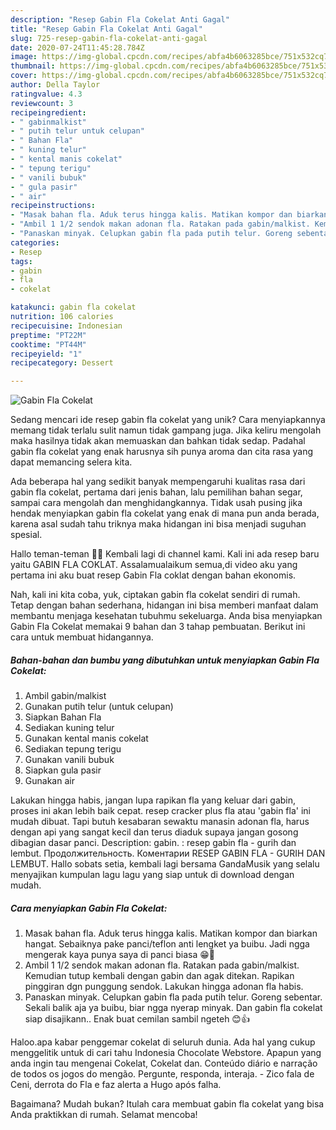 ```yaml
---
description: "Resep Gabin Fla Cokelat Anti Gagal"
title: "Resep Gabin Fla Cokelat Anti Gagal"
slug: 725-resep-gabin-fla-cokelat-anti-gagal
date: 2020-07-24T11:45:28.784Z
image: https://img-global.cpcdn.com/recipes/abfa4b6063285bce/751x532cq70/gabin-fla-cokelat-foto-resep-utama.jpg
thumbnail: https://img-global.cpcdn.com/recipes/abfa4b6063285bce/751x532cq70/gabin-fla-cokelat-foto-resep-utama.jpg
cover: https://img-global.cpcdn.com/recipes/abfa4b6063285bce/751x532cq70/gabin-fla-cokelat-foto-resep-utama.jpg
author: Della Taylor
ratingvalue: 4.3
reviewcount: 3
recipeingredient:
- " gabinmalkist"
- " putih telur untuk celupan"
- " Bahan Fla"
- " kuning telur"
- " kental manis cokelat"
- " tepung terigu"
- " vanili bubuk"
- " gula pasir"
- " air"
recipeinstructions:
- "Masak bahan fla. Aduk terus hingga kalis. Matikan kompor dan biarkan hangat. Sebaiknya pake panci/teflon anti lengket ya buibu. Jadi ngga mengerak kaya punya saya di panci biasa 😁🤣"
- "Ambil 1 1/2 sendok makan adonan fla. Ratakan pada gabin/malkist. Kemudian tutup kembali dengan gabin dan agak ditekan. Rapikan pinggiran dgn punggung sendok. Lakukan hingga adonan fla habis."
- "Panaskan minyak. Celupkan gabin fla pada putih telur. Goreng sebentar. Sekali balik aja ya buibu, biar ngga nyerap minyak. Dan gabin fla cokelat siap disajikann.. Enak buat cemilan sambil ngeteh 😊👍"
categories:
- Resep
tags:
- gabin
- fla
- cokelat

katakunci: gabin fla cokelat 
nutrition: 106 calories
recipecuisine: Indonesian
preptime: "PT22M"
cooktime: "PT44M"
recipeyield: "1"
recipecategory: Dessert

---
```



![Gabin Fla Cokelat](https://img-global.cpcdn.com/recipes/abfa4b6063285bce/751x532cq70/gabin-fla-cokelat-foto-resep-utama.jpg)

Sedang mencari ide resep gabin fla cokelat yang unik? Cara menyiapkannya memang tidak terlalu sulit namun tidak gampang juga. Jika keliru mengolah maka hasilnya tidak akan memuaskan dan bahkan tidak sedap. Padahal gabin fla cokelat yang enak harusnya sih punya aroma dan cita rasa yang dapat memancing selera kita.

Ada beberapa hal yang sedikit banyak mempengaruhi kualitas rasa dari gabin fla cokelat, pertama dari jenis bahan, lalu pemilihan bahan segar, sampai cara mengolah dan menghidangkannya. Tidak usah pusing jika hendak menyiapkan gabin fla cokelat yang enak di mana pun anda berada, karena asal sudah tahu triknya maka hidangan ini bisa menjadi suguhan spesial.

Hallo teman-teman 👋🏻 Kembali lagi di channel kami. Kali ini ada resep baru yaitu GABIN FLA COKLAT. Assalamualaikum semua,di video aku yang pertama ini aku buat resep Gabin Fla coklat dengan bahan ekonomis.


Nah, kali ini kita coba, yuk, ciptakan gabin fla cokelat sendiri di rumah. Tetap dengan bahan sederhana, hidangan ini bisa memberi manfaat dalam membantu menjaga kesehatan tubuhmu sekeluarga. Anda bisa menyiapkan Gabin Fla Cokelat memakai 9 bahan dan 3 tahap pembuatan. Berikut ini cara untuk membuat hidangannya.

<!--inarticleads1-->

##### Bahan-bahan dan bumbu yang dibutuhkan untuk menyiapkan Gabin Fla Cokelat:

1. Ambil  gabin/malkist
1. Gunakan  putih telur (untuk celupan)
1. Siapkan  Bahan Fla
1. Sediakan  kuning telur
1. Gunakan  kental manis cokelat
1. Sediakan  tepung terigu
1. Gunakan  vanili bubuk
1. Siapkan  gula pasir
1. Gunakan  air


Lakukan hingga habis, jangan lupa rapikan fla yang keluar dari gabin, proses ini akan lebih baik cepat. resep cracker plus fla atau &#39;gabin fla&#39; ini mudah dibuat. Tapi butuh kesabaran sewaktu manasin adonan fla, harus dengan api yang sangat kecil dan terus diaduk supaya jangan gosong dibagian dasar panci. Description: gabin. : resep gabin fla - gurih dan lembut. Продолжительность. Коментарии RESEP GABIN FLA - GURIH DAN LEMBUT. Hallo sobats setia, kembali lagi bersama GandaMusik yang selalu menyajikan kumpulan lagu lagu yang siap untuk di download dengan mudah. 

<!--inarticleads2-->

##### Cara menyiapkan Gabin Fla Cokelat:

1. Masak bahan fla. Aduk terus hingga kalis. Matikan kompor dan biarkan hangat. Sebaiknya pake panci/teflon anti lengket ya buibu. Jadi ngga mengerak kaya punya saya di panci biasa 😁🤣
1. Ambil 1 1/2 sendok makan adonan fla. Ratakan pada gabin/malkist. Kemudian tutup kembali dengan gabin dan agak ditekan. Rapikan pinggiran dgn punggung sendok. Lakukan hingga adonan fla habis.
1. Panaskan minyak. Celupkan gabin fla pada putih telur. Goreng sebentar. Sekali balik aja ya buibu, biar ngga nyerap minyak. Dan gabin fla cokelat siap disajikann.. Enak buat cemilan sambil ngeteh 😊👍


Haloo.apa kabar penggemar cokelat di seluruh dunia. Ada hal yang cukup menggelitik untuk di cari tahu Indonesia Chocolate Webstore. Apapun yang anda ingin tau mengenai Cokelat, Cokelat dan. Conteúdo diário e narração de todos os jogos do mengão. Pergunte, responda, interaja. - Zico fala de Ceni, derrota do Fla e faz alerta a Hugo após falha. 

Bagaimana? Mudah bukan? Itulah cara membuat gabin fla cokelat yang bisa Anda praktikkan di rumah. Selamat mencoba!

